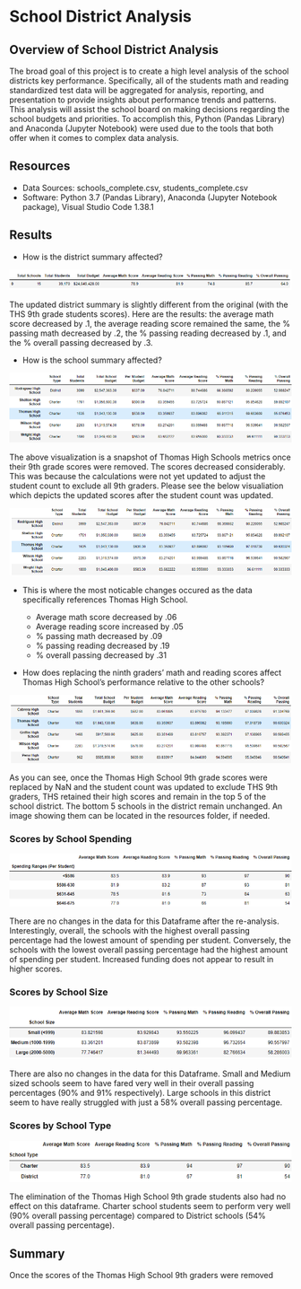 # School District Analysis

## Overview of School District Analysis

The broad goal of this project is to create a high level analysis of the school districts key performance. Specifically, all of the students math and reading standardized test data will be aggregated for analysis, reporting, and presentation to provide insights about performance trends and patterns. This analysis will assist the school board on making decisions regarding the school budgets and priorities. To accomplish this, Python (Pandas Library) and Anaconda (Jupyter Notebook) were used due to the tools that both offer when it comes to complex data analysis. 

## Resources

- Data Sources: schools_complete.csv, students_complete.csv
- Software: Python 3.7 (Pandas Library), Anaconda (Jupyter Notebook package), Visual Studio Code 1.38.1

## Results

- How is the district summary affected?

![District Summary](./Resources/district_summary.png)

The updated district summary is slightly different from the original (with the THS 9th grade students scores). Here are the results: the average math score decreased by .1, the average reading score remained the same, the % passing math decreased by .2, the % passing reading decreased by .1, and the % overall passing decreased by .3.  

- How is the school summary affected?

![School Summary](./Resources/school_summary_removed.png)

The above visualization is a snapshot of Thomas High Schools metrics once their 9th grade scores were removed. The scores decreased considerably. This was because the calculations were not yet updated to adjust the student count to exclude all 9th graders. Please see the below visualiation which depicts the updated scores after the student count was updated.

![Updated School Summary](./Resources/school_summary_replaced.png)

- This is where the most noticable changes occured as the data specifically references Thomas High School.
  - Average math score decreased by .06
  - Average reading score increased by .05
  - % passing math decreased by .09
  - % passing reading decreased by .19
  - % overall passing decreased by .31  

- How does replacing the ninth graders’ math and reading scores affect Thomas High School’s performance relative to the other schools?

![Top 5](./Resources/top_5.png)

As you can see, once the Thomas High School 9th grade scores were replaced by NaN and the student count was updated to exclude THS 9th graders, THS retained their high scores and remain in the top 5 of the school district. The bottom 5 schools in the district remain unchanged. An image showing them can be located in the resources folder, if needed.

### Scores by School Spending

![Scores by School Spending](./Resources/scores_by_school_spending.png)

There are no changes in the data for this Dataframe after the re-analysis. Interestingly, overall, the schools with the highest overall passing percentage had the lowest amount of spending per student. Conversely, the schools with
the lowest overall passing percentage had the highest amount of spending per student. Increased funding does not appear to result in higher scores.

### Scores by School Size

![Scores by Shool Size](./Resources/scores_by_school_size.png)

There are also no changes in the data for this Dataframe. Small and Medium sized schools seem to have fared very well in their overall passing percentages (90% and 91% respectively). Large schools in this district seem to have really struggled with just a 58% overall passing percentage.

### Scores by School Type

![Scores by School Type](./Resources/scores_by_school_type.png)

The elimination of the Thomas High School 9th grade students also had no effect on this dataframe. Charter school students seem to perform very well (90% overall passing percentage) compared to District schools (54% overall passing percentage).

## Summary 

Once the scores of the Thomas High School 9th graders were removed 